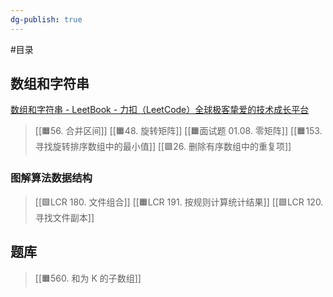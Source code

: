 ```yaml
---
dg-publish: true
---
```

#目录 

## 数组和字符串
[数组和字符串 - LeetBook - 力扣（LeetCode）全球极客挚爱的技术成长平台](https://leetcode.cn/leetbook/read/array-and-string/xkhi75/)
> [[🟧56. 合并区间]]
> [[🟧48. 旋转矩阵]]
> [[🟧面试题 01.08. 零矩阵]]
> [[🟧153. 寻找旋转排序数组中的最小值]]
> [[🟩26. 删除有序数组中的重复项]]

### 图解算法数据结构
> [[🟩LCR 180. 文件组合]]
> [[🟧LCR 191. 按规则计算统计结果]]
> [[🟩LCR 120. 寻找文件副本]]
> 
## 题库
> [[🟧560. 和为 K 的子数组]]
> 